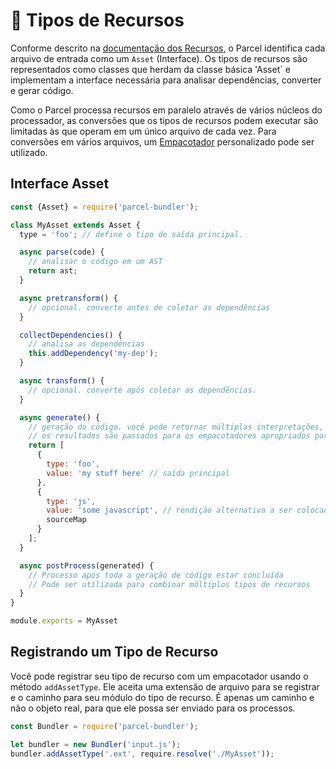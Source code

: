 # 📝 Tipos de Recursos

Conforme descrito na [documentação dos Recursos](assets.html), o Parcel identifica cada arquivo de entrada como um `Asset` (Interface). Os tipos de recursos são representados como classes que herdam da classe básica 'Asset` e implementam a interface necessária para analisar dependências, converter e gerar código.

Como o Parcel processa recursos em paralelo através de vários núcleos do processador, as conversões que os tipos de recursos podem executar são limitadas às que operam em um único arquivo de cada vez. Para conversões em vários arquivos, um [Empacotador](packagers.html) personalizado pode ser utilizado.

## Interface Asset

```javascript
const {Asset} = require('parcel-bundler');

class MyAsset extends Asset {
  type = 'foo'; // define o tipo de saída principal.

  async parse(code) {
    // analisar o código em um AST
    return ast;
  }

  async pretransform() {
    // opcional. converte antes de coletar as dependências
  }

  collectDependencies() {
    // analisa as dependências
    this.addDependency('my-dep');
  }

  async transform() {
    // opcional. converte após coletar as dependências.
  }

  async generate() {
    // geração do código. você pode retornar múltiplas interpretações, caso necessário.
    // os resultados são passados para os empacotadores apropriados para gerar o pacote final.
    return [
      {
        type: 'foo',
        value: 'my stuff here' // saída principal
      },
      {
        type: 'js',
        value: 'some javascript', // rendição alternativa a ser colocada no pacote JS, caso necessário
        sourceMap
      }
    ];
  }

  async postProcess(generated) {
    // Processo após toda a geração de código estar concluída
    // Pode ser utilizada para combinar múltiplos tipos de recursos
  }
}

module.exports = MyAsset
```

## Registrando um Tipo de Recurso

Você pode registrar seu tipo de recurso com um empacotador usando o método `addAssetType`. Ele aceita uma extensão de arquivo para se registrar e o caminho para seu módulo do tipo de recurso. É apenas um caminho e não o objeto real, para que ele possa ser enviado para os processos.

```javascript
const Bundler = require('parcel-bundler');

let bundler = new Bundler('input.js');
bundler.addAssetType('.ext', require.resolve('./MyAsset'));
```
